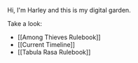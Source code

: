 Hi, I'm Harley and this is my digital garden.

Take a look:
- [[Among Thieves Rulebook]]
- [[Current Timeline]]
- [[Tabula Rasa Rulebook]]